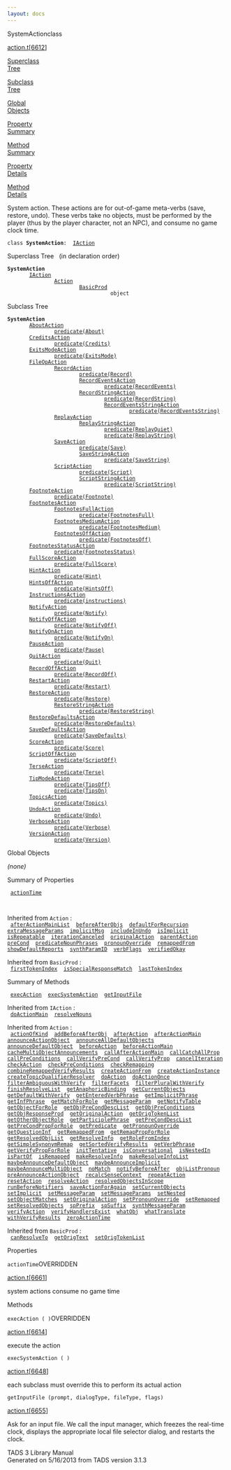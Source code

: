 ```yaml
---
layout: docs
---
```

<span class="title">SystemAction</span><span class="type">class</span>

[action.t](../file/action.t.html)\[[6612](../source/action.t.html#6612)\]

[Superclass  
Tree](#_SuperClassTree_)

[Subclass  
Tree](#_SubClassTree_)

[Global  
Objects](#_ObjectSummary_)

[Property  
Summary](#_PropSummary_)

[Method  
Summary](#_MethodSummary_)

[Property  
Details](#_Properties_)

[Method  
Details](#_Methods_)

<div class="fdesc">

System action. These actions are for out-of-game meta-verbs (save,
restore, undo). These verbs take no objects, must be performed by the
player (thus by the player character, not an NPC), and consume no game
clock time.

`class `**`SystemAction`**` :   `[`IAction`](../object/IAction.html)

</div>

<span id="_SuperClassTree_"></span>

<div class="mjhd">

<span class="hdln">Superclass Tree</span>   (in declaration order)

</div>

**`SystemAction`**  
`         `[`IAction`](../object/IAction.html)  
`                 `[`Action`](../object/Action.html)  
`                         `[`BasicProd`](../object/BasicProd.html)  
`                                 object`  
<span id="_SubClassTree_"></span>

<div class="mjhd">

<span class="hdln">Subclass Tree</span>  

</div>

**`SystemAction`**  
`         `[`AboutAction`](../object/AboutAction.html)  
`                 `[`predicate(About)`](../object/predicate(About).html)  
`         `[`CreditsAction`](../object/CreditsAction.html)  
`                 `[`predicate(Credits)`](../object/predicate(Credits).html)  
`         `[`ExitsModeAction`](../object/ExitsModeAction.html)  
`                 `[`predicate(ExitsMode)`](../object/predicate(ExitsMode).html)  
`         `[`FileOpAction`](../object/FileOpAction.html)  
`                 `[`RecordAction`](../object/RecordAction.html)  
`                         `[`predicate(Record)`](../object/predicate(Record).html)  
`                         `[`RecordEventsAction`](../object/RecordEventsAction.html)  
`                                 `[`predicate(RecordEvents)`](../object/predicate(RecordEvents).html)  
`                         `[`RecordStringAction`](../object/RecordStringAction.html)  
`                                 `[`predicate(RecordString)`](../object/predicate(RecordString).html)  
`                                 `[`RecordEventsStringAction`](../object/RecordEventsStringAction.html)  
`                                         `[`predicate(RecordEventsString)`](../object/predicate(RecordEventsString).html)  
`                 `[`ReplayAction`](../object/ReplayAction.html)  
`                         `[`ReplayStringAction`](../object/ReplayStringAction.html)  
`                                 `[`predicate(ReplayQuiet)`](../object/predicate(ReplayQuiet).html)  
`                                 `[`predicate(ReplayString)`](../object/predicate(ReplayString).html)  
`                 `[`SaveAction`](../object/SaveAction.html)  
`                         `[`predicate(Save)`](../object/predicate(Save).html)  
`                         `[`SaveStringAction`](../object/SaveStringAction.html)  
`                                 `[`predicate(SaveString)`](../object/predicate(SaveString).html)  
`                 `[`ScriptAction`](../object/ScriptAction.html)  
`                         `[`predicate(Script)`](../object/predicate(Script).html)  
`                         `[`ScriptStringAction`](../object/ScriptStringAction.html)  
`                                 `[`predicate(ScriptString)`](../object/predicate(ScriptString).html)  
`         `[`FootnoteAction`](../object/FootnoteAction.html)  
`                 `[`predicate(Footnote)`](../object/predicate(Footnote).html)  
`         `[`FootnotesAction`](../object/FootnotesAction.html)  
`                 `[`FootnotesFullAction`](../object/FootnotesFullAction.html)  
`                         `[`predicate(FootnotesFull)`](../object/predicate(FootnotesFull).html)  
`                 `[`FootnotesMediumAction`](../object/FootnotesMediumAction.html)  
`                         `[`predicate(FootnotesMedium)`](../object/predicate(FootnotesMedium).html)  
`                 `[`FootnotesOffAction`](../object/FootnotesOffAction.html)  
`                         `[`predicate(FootnotesOff)`](../object/predicate(FootnotesOff).html)  
`         `[`FootnotesStatusAction`](../object/FootnotesStatusAction.html)  
`                 `[`predicate(FootnotesStatus)`](../object/predicate(FootnotesStatus).html)  
`         `[`FullScoreAction`](../object/FullScoreAction.html)  
`                 `[`predicate(FullScore)`](../object/predicate(FullScore).html)  
`         `[`HintAction`](../object/HintAction.html)  
`                 `[`predicate(Hint)`](../object/predicate(Hint).html)  
`         `[`HintsOffAction`](../object/HintsOffAction.html)  
`                 `[`predicate(HintsOff)`](../object/predicate(HintsOff).html)  
`         `[`InstructionsAction`](../object/InstructionsAction.html)  
`                 `[`predicate(instructions)`](../object/predicate(instructions).html)  
`         `[`NotifyAction`](../object/NotifyAction.html)  
`                 `[`predicate(Notify)`](../object/predicate(Notify).html)  
`         `[`NotifyOffAction`](../object/NotifyOffAction.html)  
`                 `[`predicate(NotifyOff)`](../object/predicate(NotifyOff).html)  
`         `[`NotifyOnAction`](../object/NotifyOnAction.html)  
`                 `[`predicate(NotifyOn)`](../object/predicate(NotifyOn).html)  
`         `[`PauseAction`](../object/PauseAction.html)  
`                 `[`predicate(Pause)`](../object/predicate(Pause).html)  
`         `[`QuitAction`](../object/QuitAction.html)  
`                 `[`predicate(Quit)`](../object/predicate(Quit).html)  
`         `[`RecordOffAction`](../object/RecordOffAction.html)  
`                 `[`predicate(RecordOff)`](../object/predicate(RecordOff).html)  
`         `[`RestartAction`](../object/RestartAction.html)  
`                 `[`predicate(Restart)`](../object/predicate(Restart).html)  
`         `[`RestoreAction`](../object/RestoreAction.html)  
`                 `[`predicate(Restore)`](../object/predicate(Restore).html)  
`                 `[`RestoreStringAction`](../object/RestoreStringAction.html)  
`                         `[`predicate(RestoreString)`](../object/predicate(RestoreString).html)  
`         `[`RestoreDefaultsAction`](../object/RestoreDefaultsAction.html)  
`                 `[`predicate(RestoreDefaults)`](../object/predicate(RestoreDefaults).html)  
`         `[`SaveDefaultsAction`](../object/SaveDefaultsAction.html)  
`                 `[`predicate(SaveDefaults)`](../object/predicate(SaveDefaults).html)  
`         `[`ScoreAction`](../object/ScoreAction.html)  
`                 `[`predicate(Score)`](../object/predicate(Score).html)  
`         `[`ScriptOffAction`](../object/ScriptOffAction.html)  
`                 `[`predicate(ScriptOff)`](../object/predicate(ScriptOff).html)  
`         `[`TerseAction`](../object/TerseAction.html)  
`                 `[`predicate(Terse)`](../object/predicate(Terse).html)  
`         `[`TipModeAction`](../object/TipModeAction.html)  
`                 `[`predicate(TipsOff)`](../object/predicate(TipsOff).html)  
`                 `[`predicate(TipsOn)`](../object/predicate(TipsOn).html)  
`         `[`TopicsAction`](../object/TopicsAction.html)  
`                 `[`predicate(Topics)`](../object/predicate(Topics).html)  
`         `[`UndoAction`](../object/UndoAction.html)  
`                 `[`predicate(Undo)`](../object/predicate(Undo).html)  
`         `[`VerboseAction`](../object/VerboseAction.html)  
`                 `[`predicate(Verbose)`](../object/predicate(Verbose).html)  
`         `[`VersionAction`](../object/VersionAction.html)  
`                 `[`predicate(Version)`](../object/predicate(Version).html)  
<span id="_ObjectSummary_"></span>

<div class="mjhd">

<span class="hdln">Global Objects</span>  

</div>

*(none)* <span id="_PropSummary_"></span>

<div class="mjhd">

<span class="hdln">Summary of Properties</span>  

</div>

` `[`actionTime`](#actionTime)`  `

` `

Inherited from `Action` :  
` `[`afterActionMainList`](../object/Action.html#afterActionMainList)`  `[`beforeAfterObjs`](../object/Action.html#beforeAfterObjs)`  `[`defaultForRecursion`](../object/Action.html#defaultForRecursion)`  `[`extraMessageParams`](../object/Action.html#extraMessageParams)`  `[`implicitMsg`](../object/Action.html#implicitMsg)`  `[`includeInUndo`](../object/Action.html#includeInUndo)`  `[`isImplicit`](../object/Action.html#isImplicit)`  `[`isRepeatable`](../object/Action.html#isRepeatable)`  `[`iterationCanceled`](../object/Action.html#iterationCanceled)`  `[`originalAction`](../object/Action.html#originalAction)`  `[`parentAction`](../object/Action.html#parentAction)`  `[`preCond`](../object/Action.html#preCond)`  `[`predicateNounPhrases`](../object/Action.html#predicateNounPhrases)`  `[`pronounOverride`](../object/Action.html#pronounOverride)`  `[`remappedFrom`](../object/Action.html#remappedFrom)`  `[`showDefaultReports`](../object/Action.html#showDefaultReports)`  `[`synthParamID`](../object/Action.html#synthParamID)`  `[`verbFlags`](../object/Action.html#verbFlags)`  `[`verifiedOkay`](../object/Action.html#verifiedOkay)`  `

Inherited from `BasicProd` :  
` `[`firstTokenIndex`](../object/BasicProd.html#firstTokenIndex)`  `[`isSpecialResponseMatch`](../object/BasicProd.html#isSpecialResponseMatch)`  `[`lastTokenIndex`](../object/BasicProd.html#lastTokenIndex)`  `

<span id="_MethodSummary_"></span>

<div class="mjhd">

<span class="hdln">Summary of Methods</span>  

</div>

` `[`execAction`](#execAction)`  `[`execSystemAction`](#execSystemAction)`  `[`getInputFile`](#getInputFile)`  `

Inherited from `IAction` :  
` `[`doActionMain`](../object/IAction.html#doActionMain)`  `[`resolveNouns`](../object/IAction.html#resolveNouns)`  `

Inherited from `Action` :  
` `[`actionOfKind`](../object/Action.html#actionOfKind)`  `[`addBeforeAfterObj`](../object/Action.html#addBeforeAfterObj)`  `[`afterAction`](../object/Action.html#afterAction)`  `[`afterActionMain`](../object/Action.html#afterActionMain)`  `[`announceActionObject`](../object/Action.html#announceActionObject)`  `[`announceAllDefaultObjects`](../object/Action.html#announceAllDefaultObjects)`  `[`announceDefaultObject`](../object/Action.html#announceDefaultObject)`  `[`beforeAction`](../object/Action.html#beforeAction)`  `[`beforeActionMain`](../object/Action.html#beforeActionMain)`  `[`cacheMultiObjectAnnouncements`](../object/Action.html#cacheMultiObjectAnnouncements)`  `[`callAfterActionMain`](../object/Action.html#callAfterActionMain)`  `[`callCatchAllProp`](../object/Action.html#callCatchAllProp)`  `[`callPreConditions`](../object/Action.html#callPreConditions)`  `[`callVerifyPreCond`](../object/Action.html#callVerifyPreCond)`  `[`callVerifyProp`](../object/Action.html#callVerifyProp)`  `[`cancelIteration`](../object/Action.html#cancelIteration)`  `[`checkAction`](../object/Action.html#checkAction)`  `[`checkPreConditions`](../object/Action.html#checkPreConditions)`  `[`checkRemapping`](../object/Action.html#checkRemapping)`  `[`combineRemappedVerifyResults`](../object/Action.html#combineRemappedVerifyResults)`  `[`createActionFrom`](../object/Action.html#createActionFrom)`  `[`createActionInstance`](../object/Action.html#createActionInstance)`  `[`createTopicQualifierResolver`](../object/Action.html#createTopicQualifierResolver)`  `[`doAction`](../object/Action.html#doAction)`  `[`doActionOnce`](../object/Action.html#doActionOnce)`  `[`filterAmbiguousWithVerify`](../object/Action.html#filterAmbiguousWithVerify)`  `[`filterFacets`](../object/Action.html#filterFacets)`  `[`filterPluralWithVerify`](../object/Action.html#filterPluralWithVerify)`  `[`finishResolveList`](../object/Action.html#finishResolveList)`  `[`getAnaphoricBinding`](../object/Action.html#getAnaphoricBinding)`  `[`getCurrentObjects`](../object/Action.html#getCurrentObjects)`  `[`getDefaultWithVerify`](../object/Action.html#getDefaultWithVerify)`  `[`getEnteredVerbPhrase`](../object/Action.html#getEnteredVerbPhrase)`  `[`getImplicitPhrase`](../object/Action.html#getImplicitPhrase)`  `[`getInfPhrase`](../object/Action.html#getInfPhrase)`  `[`getMatchForRole`](../object/Action.html#getMatchForRole)`  `[`getMessageParam`](../object/Action.html#getMessageParam)`  `[`getNotifyTable`](../object/Action.html#getNotifyTable)`  `[`getObjectForRole`](../object/Action.html#getObjectForRole)`  `[`getObjPreCondDescList`](../object/Action.html#getObjPreCondDescList)`  `[`getObjPreConditions`](../object/Action.html#getObjPreConditions)`  `[`getObjResponseProd`](../object/Action.html#getObjResponseProd)`  `[`getOriginalAction`](../object/Action.html#getOriginalAction)`  `[`getOrigTokenList`](../object/Action.html#getOrigTokenList)`  `[`getOtherObjectRole`](../object/Action.html#getOtherObjectRole)`  `[`getParticiplePhrase`](../object/Action.html#getParticiplePhrase)`  `[`getPreCondDescList`](../object/Action.html#getPreCondDescList)`  `[`getPreCondPropForRole`](../object/Action.html#getPreCondPropForRole)`  `[`getPredicate`](../object/Action.html#getPredicate)`  `[`getPronounOverride`](../object/Action.html#getPronounOverride)`  `[`getQuestionInf`](../object/Action.html#getQuestionInf)`  `[`getRemappedFrom`](../object/Action.html#getRemappedFrom)`  `[`getRemapPropForRole`](../object/Action.html#getRemapPropForRole)`  `[`getResolvedObjList`](../object/Action.html#getResolvedObjList)`  `[`getResolveInfo`](../object/Action.html#getResolveInfo)`  `[`getRoleFromIndex`](../object/Action.html#getRoleFromIndex)`  `[`getSimpleSynonymRemap`](../object/Action.html#getSimpleSynonymRemap)`  `[`getSortedVerifyResults`](../object/Action.html#getSortedVerifyResults)`  `[`getVerbPhrase`](../object/Action.html#getVerbPhrase)`  `[`getVerifyPropForRole`](../object/Action.html#getVerifyPropForRole)`  `[`initTentative`](../object/Action.html#initTentative)`  `[`isConversational`](../object/Action.html#isConversational)`  `[`isNestedIn`](../object/Action.html#isNestedIn)`  `[`isPartOf`](../object/Action.html#isPartOf)`  `[`isRemapped`](../object/Action.html#isRemapped)`  `[`makeResolveInfo`](../object/Action.html#makeResolveInfo)`  `[`makeResolveInfoList`](../object/Action.html#makeResolveInfoList)`  `[`maybeAnnounceDefaultObject`](../object/Action.html#maybeAnnounceDefaultObject)`  `[`maybeAnnounceImplicit`](../object/Action.html#maybeAnnounceImplicit)`  `[`maybeAnnounceMultiObject`](../object/Action.html#maybeAnnounceMultiObject)`  `[`noMatch`](../object/Action.html#noMatch)`  `[`notifyBeforeAfter`](../object/Action.html#notifyBeforeAfter)`  `[`objListPronoun`](../object/Action.html#objListPronoun)`  `[`preAnnounceActionObject`](../object/Action.html#preAnnounceActionObject)`  `[`recalcSenseContext`](../object/Action.html#recalcSenseContext)`  `[`repeatAction`](../object/Action.html#repeatAction)`  `[`resetAction`](../object/Action.html#resetAction)`  `[`resolveAction`](../object/Action.html#resolveAction)`  `[`resolvedObjectsInScope`](../object/Action.html#resolvedObjectsInScope)`  `[`runBeforeNotifiers`](../object/Action.html#runBeforeNotifiers)`  `[`saveActionForAgain`](../object/Action.html#saveActionForAgain)`  `[`setCurrentObjects`](../object/Action.html#setCurrentObjects)`  `[`setImplicit`](../object/Action.html#setImplicit)`  `[`setMessageParam`](../object/Action.html#setMessageParam)`  `[`setMessageParams`](../object/Action.html#setMessageParams)`  `[`setNested`](../object/Action.html#setNested)`  `[`setObjectMatches`](../object/Action.html#setObjectMatches)`  `[`setOriginalAction`](../object/Action.html#setOriginalAction)`  `[`setPronounOverride`](../object/Action.html#setPronounOverride)`  `[`setRemapped`](../object/Action.html#setRemapped)`  `[`setResolvedObjects`](../object/Action.html#setResolvedObjects)`  `[`spPrefix`](../object/Action.html#spPrefix)`  `[`spSuffix`](../object/Action.html#spSuffix)`  `[`synthMessageParam`](../object/Action.html#synthMessageParam)`  `[`verifyAction`](../object/Action.html#verifyAction)`  `[`verifyHandlersExist`](../object/Action.html#verifyHandlersExist)`  `[`whatObj`](../object/Action.html#whatObj)`  `[`whatTranslate`](../object/Action.html#whatTranslate)`  `[`withVerifyResults`](../object/Action.html#withVerifyResults)`  `[`zeroActionTime`](../object/Action.html#zeroActionTime)`  `

Inherited from `BasicProd` :  
` `[`canResolveTo`](../object/BasicProd.html#canResolveTo)`  `[`getOrigText`](../object/BasicProd.html#getOrigText)`  `[`setOrigTokenList`](../object/BasicProd.html#setOrigTokenList)`  `

<span id="_Properties_"></span>

<div class="mjhd">

<span class="hdln">Properties</span>  

</div>

<span id="actionTime"></span>

`actionTime`<span class="rem">OVERRIDDEN</span>

[action.t](../file/action.t.html)\[[6661](../source/action.t.html#6661)\]

<div class="desc">

system actions consume no game time

</div>

<span id="_Methods_"></span>

<div class="mjhd">

<span class="hdln">Methods</span>  

</div>

<span id="execAction"></span>

`execAction ( )`<span class="rem">OVERRIDDEN</span>

[action.t](../file/action.t.html)\[[6614](../source/action.t.html#6614)\]

<div class="desc">

execute the action

</div>

<span id="execSystemAction"></span>

`execSystemAction ( )`

[action.t](../file/action.t.html)\[[6648](../source/action.t.html#6648)\]

<div class="desc">

each subclass must override this to perform its actual action

</div>

<span id="getInputFile"></span>

`getInputFile (prompt, dialogType, fileType, flags)`

[action.t](../file/action.t.html)\[[6655](../source/action.t.html#6655)\]

<div class="desc">

Ask for an input file. We call the input manager, which freezes the
real-time clock, displays the appropriate local file selector dialog,
and restarts the clock.

</div>

<div class="ftr">

TADS 3 Library Manual  
Generated on 5/16/2013 from TADS version 3.1.3

</div>
